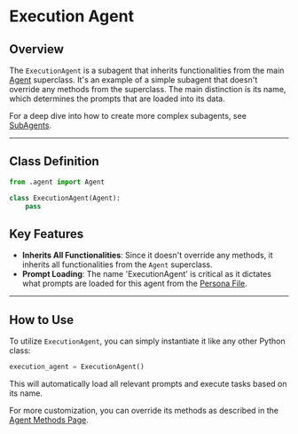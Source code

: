 # Execution Agent

## Overview

The `ExecutionAgent` is a subagent that inherits functionalities from the main [Agent](./Agent.md) superclass. It's an example of a simple subagent that doesn't override any methods from the superclass. The main distinction is its name, which determines the prompts that are loaded into its data.

For a deep dive into how to create more complex subagents, see [SubAgents](./SubAgents.md).

---

## Class Definition

```python
from .agent import Agent

class ExecutionAgent(Agent):
    pass
```

## Key Features

- **Inherits All Functionalities**: Since it doesn't override any methods, it inherits all functionalities from the `Agent` superclass.
- **Prompt Loading**: The name 'ExecutionAgent' is critical as it dictates what prompts are loaded for this agent from the [Persona File](./PersonaFile.md).

---

## How to Use

To utilize `ExecutionAgent`, you can simply instantiate it like any other Python class:

```python
execution_agent = ExecutionAgent()
```

This will automatically load all relevant prompts and execute tasks based on its name.

For more customization, you can override its methods as described in the [Agent Methods Page](./AgentMethods.md).